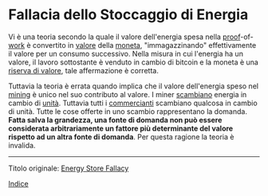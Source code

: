# Fallacia dello Stoccaggio di Energia



Vi è una teoria secondo la quale il valore dell'energia spesa nella [proof](ch101-glossary.md#prova)-of-[work](ch101-glossary.md#lavoro) è convertito in [valore](ch101-glossary.md#valore) della [moneta](ch101-glossary.md#moneta), "immagazzinando" effettivamente il valore per un consumo successivo. Nella misura in cui l'energia ha un valore, il lavoro sottostante è venduto in cambio di bitcoin e la moneta è una [riserva di valore](https://en.wikipedia.org/wiki/Store_of_value), tale affermazione è corretta.

Tuttavia la teoria è errata quando implica che il valore dell'energia speso nel [mining](ch101-glossary.md#centro-di-mining-mine) è unico nel suo contributo al valore. I miner [scambiano](ch101-glossary.md#scambiano) energia in cambio di [unità](ch101-glossary.md#unità). Tuttavia tutti i [commercianti](ch101-glossary.md#commerciante) scambiano qualcosa in cambio di unità. Tutte le cose offerte in uno scambio rappresentano la domanda. **Fatta salva la grandezza, una fonte di domanda non può essere considerata arbitrariamente un fattore più determinante del valore rispetto ad un altra fonte di domanda**. Per questa ragione la teoria è invalida.

---

Titolo originale: [Energy Store Fallacy](https://github.com/libbitcoin/libbitcoin-system/wiki/Energy-Store-Fallacy)

[Indice](/README.md)


